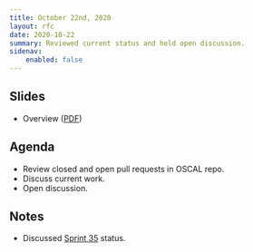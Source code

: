 ```yaml
---
title: October 22nd, 2020
layout: rfc
date: 2020-10-22
summary: Reviewed current status and held open discussion.
sidenav:
    enabled: false
---
```


## Slides

- Overview ([PDF](../slides-2020-10-22.pdf))

## Agenda

- Review closed and open pull requests in OSCAL repo.
- Discuss current work.
- Open discussion.

## Notes

- Discussed [Sprint 35](https://github.com/usnistgov/OSCAL/projects/34) status.

